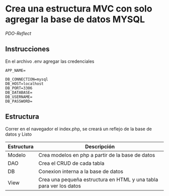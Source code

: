 # Crea una estructura MVC con solo agregar la base de datos MYSQL

*PDO-Reflect*

## Instrucciones

En el archivo .env agregar las credenciales

```
APP_NAME=

DB_CONNECTION=mysql
DB_HOST=localhost
DB_PORT=3306
DB_DATABASE=
DB_USERNAME=
DB_PASSWORD=
```

## Estructura

Correr en el navegador el index.php, se creará un reflejo de la base de datos y Listo


| Estructura | Descripción |
| -- | -- |
| Modelo | Crea modelos en php a partir de la base de datos |
| DAO | Crea el CRUD de cada tabla |
| DB | Conexion interna a la base de datos |
| View | Crea una pequeña estructura en HTML y una tabla para ver los datos |
